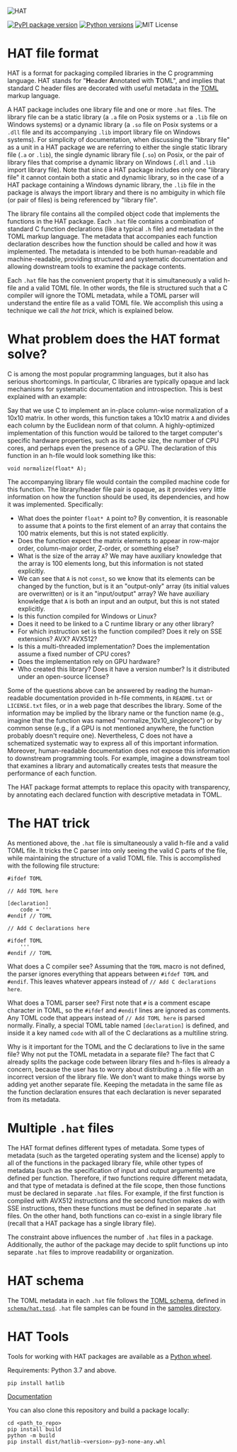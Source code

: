 ![HAT](https://upload.wikimedia.org/wikipedia/commons/8/80/Crystal_Project_wizard.png)

<a href="https://pypi.org/project/hatlib/"><img src="https://badge.fury.io/py/hatlib.svg" alt="PyPI package version"/></a> <a href="https://pypi.org/project/hatlib/"><img src="https://img.shields.io/pypi/pyversions/hatlib" alt="Python versions"/></a> ![MIT License](https://img.shields.io/pypi/l/hatlib)

# HAT file format

HAT is a format for packaging compiled libraries in the C programming language. HAT stands for "**H**eader **A**nnotated with **T**OML", and implies that standard C header files are decorated with useful metadata in the [TOML](https://toml.io/) markup language.

A HAT package includes one library file and one or more `.hat` files. The library file can be a static library (a `.a` file on Posix systems or a `.lib` file on Windows systems) or a dynamic library (a `.so` file on Posix systems or a `.dll` file and its accompanying `.lib` import library file on Windows systems). For simplicity of documentation, when discussing the "library file" as a unit in a HAT package we are referring to either the single static library file (`.a` or `.lib`), the single dynamic library file (`.so`) on Posix, or the pair of library files that comprise a dynamic library on Windows (`.dll` and `.lib` import library file). Note that since a HAT package includes only one "library file" it cannot contain both a static and dynamic library, so in the case of a HAT package containing a Windows dynamic library, the `.lib` file in the package is always the import library and there is no ambiguity in which file (or pair of files) is being referenced by "library file".

The library file contains all the compiled object code that implements the functions in the HAT package. Each `.hat` file contains a combination of standard C function declarations (like a typical `.h` file) and metadata in the TOML markup language. The metadata that accompanies each function declaration describes how the function should be called and how it was implemented. The metadata is intended to be both human-readable and machine-readable, providing structured and systematic documentation and allowing downstream tools to examine the package contents. 

Each `.hat` file has the convenient property that it is simultaneously a valid h-file and a valid TOML file. In other words, the file is structured such that a C compiler will ignore the TOML metadata, while a TOML parser will understand the entire file as a valid TOML file. We accomplish this using a technique we call *the hat trick*, which is explained below. 

# What problem does the HAT format solve? 

C is among the most popular programming languages, but it also has serious shortcomings. In particular, C libraries are typically opaque and lack mechanisms for systematic documentation and introspection. This is best explained with an example: 

Say that we use C to implement an in-place column-wise normalization of a 10x10 matrix. In other words, this function takes a 10x10 matrix `A` and divides each column by the Euclidean norm of that column. A highly-optimized implementation of this function would be tailored to the target computer's specific hardware properties, such as its cache size, the number of CPU cores, and perhaps even the presence of a GPU. The declaration of this function in an h-file would look something like this:
```
void normalize(float* A);
```
The accompanying library file would contain the compiled machine code for this function. The library/header file pair is opaque, as it provides very little information on how the function should be used, its dependencies, and how it was implemented. Specifically:

* What does the pointer `float* A` point to? By convention, it is reasonable to assume that `A` points to the first element of an array that contains the 100 matrix elements, but this is not stated explicitly.
* Does the function expect the matrix elements to appear in row-major order, column-major order, Z-order, or something else?
* What is the size of the array `A`? We may have auxiliary knowledge that the array is 100 elements long, but this information is not stated explicitly. 
* We can see that `A` is not `const`, so we know that its elements can be changed by the function, but is it an "output-only" array (its initial values are overwritten) or is it an "input/output" array? We have auxiliary knowledge that `A` is both an input and an output, but this is not stated explicitly. 
* Is this function compiled for Windows or Linux? 
* Does it need to be linked to a C runtime library or any other library?
* For which instruction set is the function compiled? Does it rely on SSE extensions? AVX? AVX512?
* Is this a multi-threaded implementation? Does the implementation assume a fixed number of CPU cores? 
* Does the implementation rely on GPU hardware?   
* Who created this library? Does it have a version number? Is it distributed under an open-source license?

Some of the questions above can be answered by reading the human-readable documentation provided in h-file comments, in `README.txt` or `LICENSE.txt` files, or in a web page that describes the library. Some of the information may be implied by the library name or the function name (e.g., imagine that the function was named "normalize_10x10_singlecore") or by common sense (e.g., if a GPU is not mentioned anywhere, the function probably doesn't require one). Nevertheless, C does not have a schematized systematic way to express all of this important information. Moreover, human-readable documentation does not expose this information to downstream programming tools. For example, imagine a downstream tool that examines a library and automatically creates tests that measure the performance of each function. 

The HAT package format attempts to replace this opacity with transparency, by annotating each declared function with descriptive metadata in TOML.

# The HAT trick

As mentioned above, the `.hat` file is simultaneously a valid h-file and a valid TOML file. It tricks the C parser into only seeing the valid C parts of the file, while maintaining the structure of a valid TOML file. This is accomplished with the following file structure:
```
#ifdef TOML

// Add TOML here

[declaration]
    code = '''
#endif // TOML

// Add C declarations here

#ifdef TOML
    '''
#endif // TOML
```

What does a C compiler see? Assuming that the `TOML` macro is not defined, the parser ignores everything that appears between `#ifdef TOML` and `#endif`. This leaves whatever appears instead of `// Add C declarations here`. 

What does a TOML parser see? First note that `#` is a comment escape character in TOML, so the `#ifdef` and `#endif` lines are ignored as comments. Any TOML code that appears instead of `// Add TOML here` is parsed normally. Finally, a special TOML table named `[declaration]` is defined, and inside it a key named `code` with all of the C declarations as a multiline string.

Why is it important for the TOML and the C declarations to live in the same file? Why not put the TOML metadata in a separate file? The fact that C already splits the package code between library files and h-files is already a concern, because the user has to worry about distributing a `.h` file with an incorrect version of the library file. We don't want to make things worse by adding yet another separate file. Keeping the metadata in the same file as the function declaration ensures that each declaration is never separated from its metadata. 

# Multiple `.hat` files

The HAT format defines different types of metadata. Some types of metadata (such as the targeted operating system and the license) apply to all of the functions in the packaged library file, while other types of metadata (such as the specification of input and output arguments) are defined per function. Therefore, if two functions require different metadata, and that type of metadata is defined at the file scope, then those functions must be declared in separate `.hat` files. For example, if the first function is compiled with AVX512 instructions and the second function makes do with SSE instructions, then these functions must be defined in separate `.hat` files. On the other hand, both functions can co-exist in a single library file (recall that a HAT package has a single library file).

The constraint above influences the number of `.hat` files in a package. Additionally, the author of the package may decide to split functions up into separate `.hat` files to improve readability or organization.

# HAT schema

The TOML metadata in each `.hat` file follows the [TOML schema](https://github.com/brunoborges/toml-schema), defined in [`schema/hat.tosd`](https://github.com/microsoft/hat/blob/main/schema/hat.tosd). `.hat` file samples can be found in the [samples directory](https://github.com/microsoft/hat/tree/main/samples).

# HAT Tools

Tools for working with HAT packages are available as a [Python wheel](https://pypi.org/project/hatlib).

Requirements: Python 3.7 and above.

```shell
pip install hatlib
```

[Documentation](https://github.com/microsoft/hat/tree/main/tools#readme)

You can also clone this repository and build a package locally:

```shell
cd <path_to_repo>
pip install build
python -m build
pip install dist/hatlib-<version>-py3-none-any.whl
```
